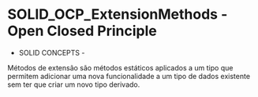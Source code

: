 # SOLID_OCP_ExtensionMethods - Open Closed Principle
- SOLID CONCEPTS -

Métodos de extensão são métodos estáticos aplicados a um tipo que permitem adicionar uma nova funcionalidade a um tipo de dados existente sem ter que 
criar um novo tipo derivado.
